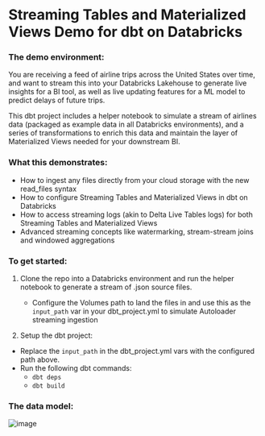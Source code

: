 # Streaming Tables and Materialized Views Demo for dbt on Databricks

### The demo environment:

You are receiving a feed of airline trips across the United States over time, and want to stream this into your Databricks Lakehouse to generate live insights for a BI tool, as well as live updating features for a ML model to predict delays of future trips.

This dbt project includes a helper notebook to simulate a stream of airlines data (packaged as example data in all Databricks environments), and a series of transformations to enrich this data and maintain the layer of Materialized Views needed for your downstream BI.

### What this demonstrates:

- How to ingest any files directly from your cloud storage with the new read_files syntax
- How to configure Streaming Tables and Materialized Views in dbt on Databricks
- How to access streaming logs (akin to Delta Live Tables logs) for both Streaming Tables and Materialized Views
- Advanced streaming concepts like watermarking, stream-stream joins and windowed aggregations

### To get started:
1. Clone the repo into a Databricks environment and run the helper notebook to generate a stream of .json source files.
   - Configure the Volumes path to land the files in and use this as the `input_path` var in your dbt_project.yml to simulate Autoloader streaming ingestion
  
2. Setup the dbt project:
  - Replace the `input_path` in the dbt_project.yml vars with the configured path above.
  - Run the following dbt commands: 
    - `dbt deps`
    - `dbt build`

### The data model:

![image](https://github.com/shabbirk-db/streaming-dbt/assets/91239704/5110232c-93b6-42d8-ba3c-500f255f229b)


